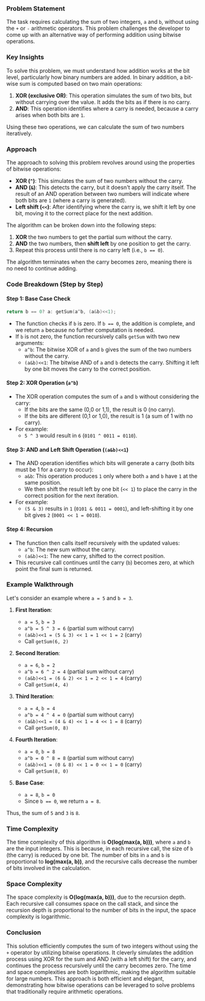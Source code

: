 ### Problem Statement

The task requires calculating the sum of two integers, `a` and `b`, without using the `+` or `-` arithmetic operators. This problem challenges the developer to come up with an alternative way of performing addition using bitwise operations.

### Key Insights

To solve this problem, we must understand how addition works at the bit level, particularly how binary numbers are added. In binary addition, a bit-wise sum is computed based on two main operations:

1. **XOR (exclusive OR)**: This operation simulates the sum of two bits, but without carrying over the value. It adds the bits as if there is no carry.
2. **AND**: This operation identifies where a carry is needed, because a carry arises when both bits are `1`.

Using these two operations, we can calculate the sum of two numbers iteratively.

### Approach

The approach to solving this problem revolves around using the properties of bitwise operations:

- **XOR (`^`)**: This simulates the sum of two numbers without the carry.
- **AND (`&`)**: This detects the carry, but it doesn't apply the carry itself. The result of an AND operation between two numbers will indicate where both bits are `1` (where a carry is generated).
- **Left shift (`<<`)**: After identifying where the carry is, we shift it left by one bit, moving it to the correct place for the next addition.

The algorithm can be broken down into the following steps:
1. **XOR** the two numbers to get the partial sum without the carry.
2. **AND** the two numbers, then **shift left** by one position to get the carry.
3. Repeat this process until there is no carry left (i.e., `b == 0`).

The algorithm terminates when the carry becomes zero, meaning there is no need to continue adding.

### Code Breakdown (Step by Step)

#### Step 1: Base Case Check
```cpp
return b == 0? a: getSum(a^b, (a&b)<<1);
```
- The function checks if `b` is zero. If `b == 0`, the addition is complete, and we return `a` because no further computation is needed.
- If `b` is not zero, the function recursively calls `getSum` with two new arguments:
  - `a^b`: The bitwise XOR of `a` and `b` gives the sum of the two numbers without the carry.
  - `(a&b)<<1`: The bitwise AND of `a` and `b` detects the carry. Shifting it left by one bit moves the carry to the correct position.

#### Step 2: XOR Operation (`a^b`)
- The XOR operation computes the sum of `a` and `b` without considering the carry:
  - If the bits are the same (0,0 or 1,1), the result is 0 (no carry).
  - If the bits are different (0,1 or 1,0), the result is 1 (a sum of 1 with no carry).
- For example:
  - `5 ^ 3` would result in `6` (`0101 ^ 0011 = 0110`).

#### Step 3: AND and Left Shift Operation (`(a&b)<<1`)
- The AND operation identifies which bits will generate a carry (both bits must be 1 for a carry to occur):
  - `a&b`: This operation produces `1` only where both `a` and `b` have `1` at the same position.
  - We then shift the result left by one bit (`<< 1`) to place the carry in the correct position for the next iteration.
- For example:
  - `(5 & 3)` results in `1` (`0101 & 0011 = 0001`), and left-shifting it by one bit gives `2` (`0001 << 1 = 0010`).

#### Step 4: Recursion
- The function then calls itself recursively with the updated values:
  - `a^b`: The new sum without the carry.
  - `(a&b)<<1`: The new carry, shifted to the correct position.
- This recursive call continues until the carry (`b`) becomes zero, at which point the final sum is returned.

### Example Walkthrough

Let's consider an example where `a = 5` and `b = 3`.

1. **First Iteration**:
   - `a = 5`, `b = 3`
   - `a^b = 5 ^ 3 = 6` (partial sum without carry)
   - `(a&b)<<1 = (5 & 3) << 1 = 1 << 1 = 2` (carry)
   - Call `getSum(6, 2)`

2. **Second Iteration**:
   - `a = 6`, `b = 2`
   - `a^b = 6 ^ 2 = 4` (partial sum without carry)
   - `(a&b)<<1 = (6 & 2) << 1 = 2 << 1 = 4` (carry)
   - Call `getSum(4, 4)`

3. **Third Iteration**:
   - `a = 4`, `b = 4`
   - `a^b = 4 ^ 4 = 0` (partial sum without carry)
   - `(a&b)<<1 = (4 & 4) << 1 = 4 << 1 = 8` (carry)
   - Call `getSum(0, 8)`

4. **Fourth Iteration**:
   - `a = 0`, `b = 8`
   - `a^b = 0 ^ 8 = 8` (partial sum without carry)
   - `(a&b)<<1 = (0 & 8) << 1 = 0 << 1 = 0` (carry)
   - Call `getSum(8, 0)`

5. **Base Case**:
   - `a = 8`, `b = 0`
   - Since `b == 0`, we return `a = 8`.

Thus, the sum of `5` and `3` is `8`.

### Time Complexity

The time complexity of this algorithm is **O(log(max(a, b)))**, where `a` and `b` are the input integers. This is because, in each recursive call, the size of `b` (the carry) is reduced by one bit. The number of bits in `a` and `b` is proportional to **log(max(a, b))**, and the recursive calls decrease the number of bits involved in the calculation.

### Space Complexity

The space complexity is **O(log(max(a, b)))**, due to the recursion depth. Each recursive call consumes space on the call stack, and since the recursion depth is proportional to the number of bits in the input, the space complexity is logarithmic.

### Conclusion

This solution efficiently computes the sum of two integers without using the `+` operator by utilizing bitwise operations. It cleverly simulates the addition process using XOR for the sum and AND (with a left shift) for the carry, and continues the process recursively until the carry becomes zero. The time and space complexities are both logarithmic, making the algorithm suitable for large numbers. This approach is both efficient and elegant, demonstrating how bitwise operations can be leveraged to solve problems that traditionally require arithmetic operations.